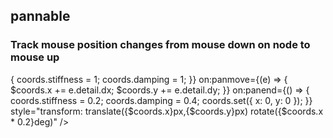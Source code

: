 <script lang="ts">
  import { spring } from 'svelte/motion';

	import Preview from '$lib/components/Preview.svelte';
	import { pannable } from '$lib/actions/mouse';

	const coords = spring({ x: 0, y: 0 }, {
		stiffness: 0.2,
		damping: 0.4
	});

	function handlePanEnd(event) {
		coords.stiffness = 0.2;
		coords.damping = 0.4;
		coords.set({ x: 0, y: 0 });
	}
</script>

## pannable

### Track mouse position changes from mouse down on node to mouse up

<Preview>
  <div class="h-40">
    <div class="w-10 h-10 bg-red-500 rounded cursor-move"
      use:pannable
      on:panstart={() => {
        coords.stiffness = 1;
        coords.damping = 1;
      }}
      on:panmove={(e) => {
        $coords.x += e.detail.dx;
        $coords.y += e.detail.dy;
      }}
      on:panend={() => {
        coords.stiffness = 0.2;
        coords.damping = 0.4;
        coords.set({ x: 0, y: 0 });
      }}
      style="transform:
        translate({$coords.x}px,{$coords.y}px)
        rotate({$coords.x * 0.2}deg)"
    />
  </div>
</Preview>
